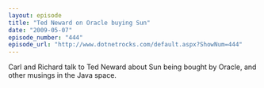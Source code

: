 ```yaml
---
layout: episode
title: "Ted Neward on Oracle buying Sun"
date: "2009-05-07"
episode_number: "444"
episode_url: "http://www.dotnetrocks.com/default.aspx?ShowNum=444"
---
```


Carl and Richard talk to Ted Neward about Sun being bought by Oracle, and other musings in the Java space. 
